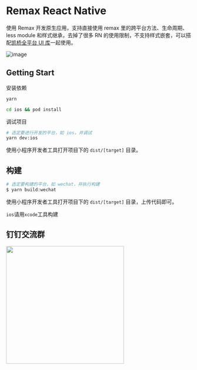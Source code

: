 # Remax React Native

使用 Remax 开发原生应用，支持直接使用 remax 里的跨平台方法、生命周期、less module 和样式继承，去掉了很多 RN 的使用限制，不支持样式嵌套，可以搭配[凯桥全平台 UI 库](https://cqkqinfo.github.io/ui/)一起使用。

![image](https://kq-static.oss-cn-beijing.aliyuncs.com/ui/remax-rn-test.gif)

## Getting Start

安装依赖

```bash
yarn

cd ios && pod install
```

调试项目

```bash
# 选定要进行开发的平台，如 ios，并调试
yarn dev:ios
```

使用小程序开发者工具打开项目下的 `dist/[target]` 目录。

## 构建

```bash
# 选定要构建的平台，如 wechat，并执行构建
$ yarn build:wechat
```

使用小程序开发者工具打开项目下的 `dist/[target]` 目录，上传代码即可。

`ios`请用`xcode`工具构建

## 钉钉交流群

<img width="320" src="https://kq-static.oss-cn-beijing.aliyuncs.com/common-img/IMG_8025.JPG">
